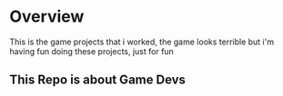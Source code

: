 # Overview

This is the game projects that i worked, the game looks terrible but i'm having 
fun doing these projects, just for fun

## This Repo is about Game Devs
